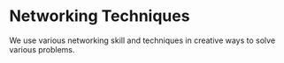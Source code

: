 # Networking Techniques

We use various networking skill and techniques in creative ways to solve various problems.

